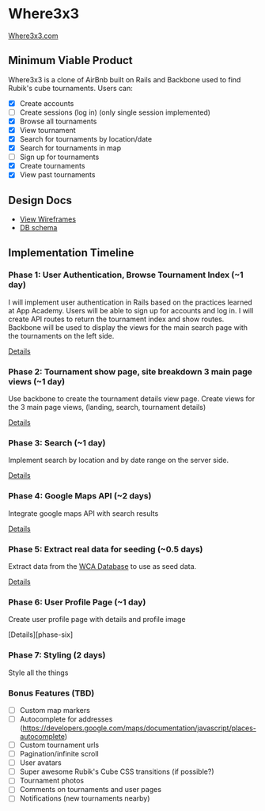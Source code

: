 # Where3x3

[Where3x3.com][where3x3]

[where3x3]: http://www.where3x3.com/

## Minimum Viable Product
Where3x3 is a clone of AirBnb built on Rails and Backbone used to find Rubik's
cube tournaments. Users can:

<!-- This is a Markdown checklist. Use it to keep track of your progress! -->

- [x] Create accounts
- [ ] Create sessions (log in) (only single session implemented)
- [x] Browse all tournaments
- [x] View tournament
- [x] Search for tournaments by location/date
- [x] Search for tournaments in map
- [ ] Sign up for tournaments
- [x] Create tournaments
- [x] View past tournaments

## Design Docs
* [View Wireframes][views]
* [DB schema][schema]

[views]: ./docs/views.md
[schema]: ./docs/schema.md

## Implementation Timeline

### Phase 1: User Authentication, Browse Tournament Index (~1 day)
I will implement user authentication in Rails based on the practices learned at
App Academy. Users will be able to sign up for accounts and log in. I will
create API routes to return the tournament index and show routes. Backbone will
be used to display the views for the main search page with the tournaments on
the left side.

[Details][phase-one]

### Phase 2: Tournament show page, site breakdown 3 main page views (~1 day)
Use backbone to create the tournament details view page. Create views for the 3
main page views, (landing, search, tournament details)

[Details][phase-two]

### Phase 3: Search (~1 day)
Implement search by location and by date range on the server side.

[Details][phase-three]

### Phase 4: Google Maps API (~2 days)
Integrate google maps API with search results

[Details][phase-four]

### Phase 5: Extract real data for seeding (~0.5 days)
Extract data from the [WCA Database](https://www.worldcubeassociation.org/results/misc/export.html) to
use as seed data.

[Details][phase-five]

### Phase 6: User Profile Page (~1 day)
Create user profile page with details and profile image

[Details][phase-six]

### Phase 7: Styling (2 days)
Style all the things

### Bonus Features (TBD)
- [ ] Custom map markers
- [ ] Autocomplete for addresses (https://developers.google.com/maps/documentation/javascript/places-autocomplete)
- [ ] Custom tournament urls
- [ ] Pagination/infinite scroll
- [ ] User avatars
- [ ] Super awesome Rubik's Cube CSS transitions (if possible?)
- [ ] Tournament photos
- [ ] Comments on tournaments and user pages
- [ ] Notifications (new tournaments nearby)

[phase-one]: ./docs/phases/phase1.md
[phase-two]: ./docs/phases/phase2.md
[phase-three]: ./docs/phases/phase3.md
[phase-four]: ./docs/phases/phase4.md
[phase-five]: ./docs/phases/phase5.md
